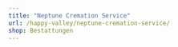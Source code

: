 ```yaml
---
title: "Neptune Cremation Service"
url: /happy-valley/neptune-cremation-service/
shop: Bestattungen
---
```

